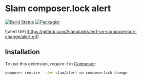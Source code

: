 # Slam composer.lock alert

[![Build Status](https://travis-ci.org/Slamdunk/alert-on-composerlock-change.svg?branch=master)](https://travis-ci.org/Slamdunk/alert-on-composerlock-change)
[![Packagist](https://img.shields.io/packagist/v/slam/alert-on-composerlock-change.svg)](https://packagist.org/packages/slam/alert-on-composerlock-change)

![alert GIF][https://github.com/Slamdunk/alert-on-composerlock-change/alert.gif]

## Installation

To use this extension, require it in [Composer](https://getcomposer.org/):

```bash
composer require --dev slam/alert-on-composerlock-change
```
